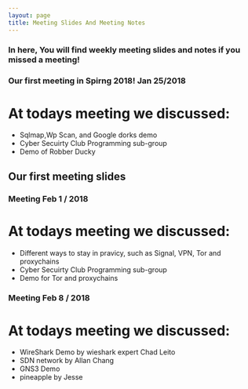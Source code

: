 ```yaml
---
layout: page
title: Meeting Slides And Meeting Notes
---
```


### In here, You will find weekly meeting slides and notes if you missed a meeting!

### Our first meeting in Spirng 2018! Jan 25/2018

# At todays meeting we discussed:

* Sqlmap,Wp Scan, and Google dorks demo
* Cyber Secuirty Club Programming sub-group
* Demo of Robber Ducky 

## Our first meeting slides

<script async class="speakerdeck-embed" data-id="5d1388ae1ee14ed39db1c0c374f6ad55" data-ratio="1.77777777777778" src="//speakerdeck.com/assets/embed.js"></script>

### Meeting Feb 1 / 2018

# At todays meeting we discussed:

* Different ways to stay in pravicy, such as Signal, VPN, Tor and proxychains 
* Cyber Secuirty Club Programming sub-group
* Demo for Tor and proxychains

<script async class="speakerdeck-embed" data-id="72027a371aa547e29564353e11c1e6b4" data-ratio="1.77777777777778" src="//speakerdeck.com/assets/embed.js"></script>

### Meeting Feb 8 / 2018

# At todays meeting we discussed:

* WireShark Demo by wieshark expert Chad Leito
* SDN network by Allan Chang
* GNS3 Demo
* pineapple by Jesse

<script async class="speakerdeck-embed" data-id="e41ba43af03a4cfe87a7781e5409bf4d" data-ratio="1.77777777777778" src="//speakerdeck.com/assets/embed.js"></script>

<script async class="speakerdeck-embed" data-id="fac23585f70a439c92fc5bf0b7dc3d84" data-ratio="1.77777777777778" src="//speakerdeck.com/assets/embed.js"></script>


